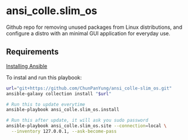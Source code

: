 ansi_colle.slim_os
==========

Github repo for removing unused packages from Linux distributions,
and configure a distro with an minimal GUI application for everyday use.

Requirements
------------

[Installing Ansible](https://docs.ansible.com/ansible/latest/installation_guide/intro_installation.html)

To instal and run this playbook:

```bash
url="git+https://github.com/ChunPanYung/ansi_colle-slim_os.git"
ansible-galaxy collection install "$url"

# Run this to update everytime
ansible-playbook ansi_colle.slim_os.install

# Run this after update, it will ask you sudo password
ansible-playbook ansi_colle.slim_os.site --connection=local \
  --inventory 127.0.0.1, --ask-become-pass
```
